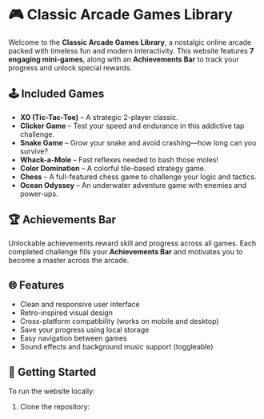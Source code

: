 # 🎮 Classic Arcade Games Library

Welcome to the **Classic Arcade Games Library**, a nostalgic online arcade packed with timeless fun and modern interactivity. This website features **7 engaging mini-games**, along with an **Achievements Bar** to track your progress and unlock special rewards.

## 🕹️ Included Games

- **XO (Tic-Tac-Toe)** – A strategic 2-player classic.
- **Clicker Game** – Test your speed and endurance in this addictive tap challenge.
- **Snake Game** – Grow your snake and avoid crashing—how long can you survive?
- **Whack-a-Mole** – Fast reflexes needed to bash those moles!
- **Color Domination** – A colorful tile-based strategy game.
- **Chess** – A full-featured chess game to challenge your logic and tactics.
- **Ocean Odyssey** – An underwater adventure game with enemies and power-ups.

## 🏆 Achievements Bar

Unlockable achievements reward skill and progress across all games. Each completed challenge fills your **Achievements Bar** and motivates you to become a master across the arcade.

## 🌐 Features

- Clean and responsive user interface
- Retro-inspired visual design
- Cross-platform compatibility (works on mobile and desktop)
- Save your progress using local storage
- Easy navigation between games
- Sound effects and background music support (toggleable)

## 🚀 Getting Started

To run the website locally:

1. Clone the repository:
